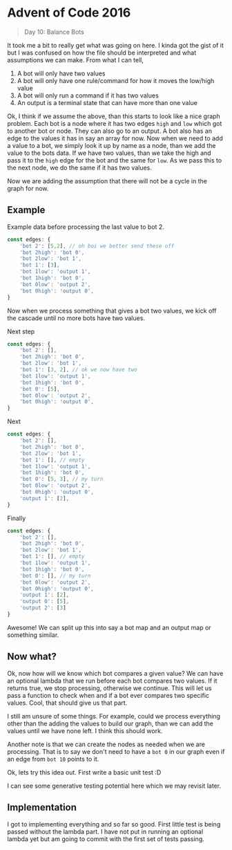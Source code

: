 # Advent of Code 2016

> Day 10: Balance Bots

It took me a bit to really get what was going on here. I kinda got the gist of it but I was confused on how the file should be interpreted and what assumptions we can make. From what I can tell,

1. A bot will only have two values
2. A bot will only have one rule/command for how it moves the low/high value
3. A bot will only run a command if it has two values
4. An output is a terminal state that can have more than one value

Ok, I think if we assume the above, than this starts to look like a nice graph problem. Each bot is a node where it has two edges `high` and `low` which got to another bot or node. They can also go to an output. A bot also has an edge to the values it has in say an array for now. Now when we need to add a value to a bot, we simply look it up by name as a node, than we add the value to the bots data. If we have two values, than we take the high and pass it to the `high` edge for the bot and the same for `low`. As we pass this to the next node, we do the same if it has two values.

Now we are adding the assumption that there will not be a cycle in the graph for now.

## Example

Example data before processing the last value to bot 2.

```javascript
const edges: {
    'bot 2': [5,2], // oh boi we better send these off
    'bot 2high': 'bot 0',
    'bot 2low': 'bot 1',
    'bot 1': [3],
    'bot 1low': 'output 1',
    'bot 1high': 'bot 0',
    'bot 0low': 'output 2',
    'bot 0high': 'output 0',
}
```

Now when we process something that gives a bot two values, we kick off the cascade until no more bots have two values.

Next step

```javascript
const edges: {
    'bot 2': [],
    'bot 2high': 'bot 0',
    'bot 2low': 'bot 1',
    'bot 1': [3, 2], // ok we now have two
    'bot 1low': 'output 1',
    'bot 1high': 'bot 0',
    'bot 0': [5],
    'bot 0low': 'output 2',
    'bot 0high': 'output 0',
}
```

Next

```javascript
const edges: {
    'bot 2': [],
    'bot 2high': 'bot 0',
    'bot 2low': 'bot 1',
    'bot 1': [], // empty
    'bot 1low': 'output 1',
    'bot 1high': 'bot 0',
    'bot 0': [5, 3], // my turn
    'bot 0low': 'output 2',
    'bot 0high': 'output 0',
    'output 1': [2],
}
```

Finally

```javascript
const edges: {
    'bot 2': [],
    'bot 2high': 'bot 0',
    'bot 2low': 'bot 1',
    'bot 1': [], // empty
    'bot 1low': 'output 1',
    'bot 1high': 'bot 0',
    'bot 0': [], // my turn
    'bot 0low': 'output 2',
    'bot 0high': 'output 0',
    'output 1': [2],
    'output 0': [5],
    'output 2': [3]
}
```

Awesome! We can split up this into say a bot map and an output map or something similar.

## Now what?

Ok, now how will we know which bot compares a given value? We can have an optional lambda that we run before each bot compares two values. If it returns true, we stop processing, otherwise we continue. This will let us pass a function to check when and if a bot ever compares two specific values. Cool, that should give us that part.

I still am unsure of some things. For example, could we process everything other than the adding the values to build our graph, than we can add the values until we have none left. I think this should work.

Another note is that we can create the nodes as needed when we are processing. That is to say we don't need to have a `bot 0` in our graph even if an edge from `bot 10` points to it.

Ok, lets try this idea out. First write a basic unit test :D

I can see some generative testing potential here which we may revisit later.

## Implementation

I got to implementing everything and so far so good. First little test is being passed without the lambda part. I have not put in running an optional lambda yet but am going to commit with the first set of tests passing.
